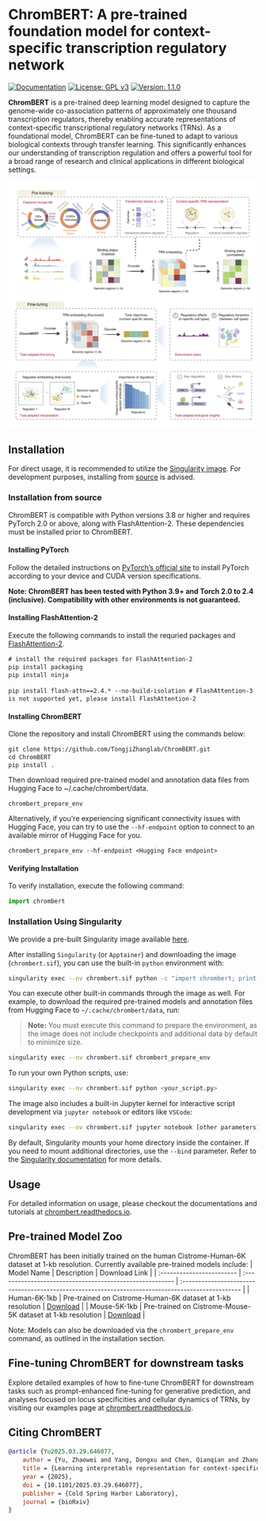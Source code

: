 # ChromBERT: A pre-trained foundation model for context-specific transcription regulatory network 
[![Documentation](https://img.shields.io/badge/docs-available-brightgreen)](https://chrombert.readthedocs.io/en/)
[![License: GPL v3](https://img.shields.io/badge/License-GPLv3-blue.svg)](https://www.gnu.org/licenses/gpl-3.0)
[![Version: 1.1.0](https://img.shields.io/badge/Version-1.1.0-brightgreen.svg)](https://chrombert.readthedocs.io/en/)

**ChromBERT** is a pre-trained deep learning model designed to capture the genome-wide co-association patterns of approximately one thousand transcription regulators, thereby enabling accurate representations of context-specific transcriptional regulatory networks (TRNs). As a foundational model, ChromBERT can be fine-tuned to adapt to various biological contexts through transfer learning. This significantly enhances our understanding of transcription regulation and offers a powerful tool for a broad range of research and clinical applications in different biological settings.

![ChromBERT Framework](docs/_static/ChromBERT_framework.png "Framework")

## Installation
For direct usage, it is recommended to utilize the [Singularity image](#installation-using-singularity). For development purposes, installing from [source](#installation-from-source) is advised.

### Installation from source

ChromBERT is compatible with Python versions 3.8 or higher and requires PyTorch 2.0 or above, along with FlashAttention-2. These dependencies must be installed prior to ChromBERT.


#### Installing PyTorch 
Follow the detailed instructions on [PyTorch’s official site](https://pytorch.org/get-started/locally/) to install PyTorch according to your device and CUDA version specifications.

**Note: ChromBERT has been tested with Python 3.9+ and Torch 2.0 to 2.4 (inclusive). Compatibility with other environments is not guaranteed.**  

#### Installing FlashAttention-2
Execute the following commands to install the requried packages and [FlashAttention-2](https://github.com/Dao-AILab/flash-attention).
```shell
# install the required packages for FlashAttention-2
pip install packaging
pip install ninja

pip install flash-attn==2.4.* --no-build-isolation # FlashAttention-3 is not supported yet, please install FlashAttention-2
```

#### Installing ChromBERT
Clone the repository and install ChromBERT using the commands below:
```shell
git clone https://github.com/TongjiZhanglab/ChromBERT.git
cd ChromBERT
pip install .
```

Then download required pre-trained model and annotation data files from Hugging Face to ~/.cache/chrombert/data.
```shell
chrombert_prepare_env
```

Alternatively, if you're experiencing significant connectivity issues with Hugging Face, you can try to use the `--hf-endpoint` option to connect to an available mirror of Hugging Face for you.
```shell
chrombert_prepare_env --hf-endpoint <Hugging Face endpoint>
```

#### Verifying Installation

To verify installation, execute the following command:
```python
import chrombert
```

### Installation Using Singularity

We provide a pre-built Singularity image available [here](https://drive.google.com/file/d/1ePmDK6DANSq-zkRgVBTxSBnKBZk-cEzM/view?usp=sharing).

After installing `Singularity` (or `Apptainer`) and downloading the image (`chrombert.sif`), you can use the built-in `python` environment with:

```bash
singularity exec --nv chrombert.sif python -c "import chrombert; print('hello chrombert!')"
```

You can execute other built-in commands through the image as well. For example, to download the required pre-trained models and annotation files from Hugging Face to `~/.cache/chrombert/data`, run:

> **Note:** You must execute this command to prepare the environment, as the image does not include checkpoints and additional data by default to minimize size.

```bash
singularity exec --nv chrombert.sif chrombert_prepare_env
```

To run your own Python scripts, use:

```bash
singularity exec --nv chrombert.sif python <your_script.py>
```

The image also includes a built-in Jupyter kernel for interactive script development via `jupyter notebook` or editors like `VSCode`:

```bash
singularity exec --nv chrombert.sif jupyter notebook [other parameters]
```

By default, Singularity mounts your home directory inside the container. If you need to mount additional directories, use the `--bind` parameter. Refer to the [Singularity documentation](https://docs.sylabs.io/guides/3.0/user-guide/bind_paths_and_mounts.html) for more details.


## Usage

For detailed information on usage, please checkout the documentations and tutorials at [chrombert.readthedocs.io](https://chrombert.readthedocs.io/en/latest/).


## Pre-trained Model Zoo

ChromBERT has been initially trained on the human Cistrome-Human-6K dataset at 1-kb resolution. Currently available pre-trained models include:
| Model Name                | Description                                              | Download Link                                                                                     |
| :------------------------ | :------------------------------------------------------- | :------------------------------------------------------------------------------------------------ |
| Human-6K-1kb | Pre-trained on Cistrome-Human-6K dataset at 1-kb resolution | [Download](https://huggingface.co/datasets/TongjiZhanglab/chrombert) |
| Mouse-5K-1kb | Pre-trained on Cistrome-Mouse-5K dataset at 1-kb resolution | [Download](https://huggingface.co/datasets/TongjiZhanglab/chrombert) |

Note: Models can also be downloaded via the `chrombert_prepare_env` command, as outlined in the installation section.

## Fine-tuning ChromBERT for downstream tasks

Explore detailed examples of how to fine-tune ChromBERT for downstream tasks such as prompt-enhanced fine-tuning for generative prediction, and analyses focused on locus specificities and cellular dynamics of TRNs, by visiting our examples page at [chrombert.readthedocs.io](https://chrombert.readthedocs.io/en/latest/).

## Citing ChromBERT

```bibtex
@article {Yu2025.03.29.646077,
	author = {Yu, Zhaowei and Yang, Dongxu and Chen, Qianqian and Zhang, Yuxuan and Li, Zhanhao and Wang, Yucheng and Wang, Chenfei and Zhang, Yong},
	title = {Learning interpretable representation for context-specific transcription regulatory networks using a foundation model},
	year = {2025},
	doi = {10.1101/2025.03.29.646077},
	publisher = {Cold Spring Harbor Laboratory},
	journal = {bioRxiv}
}
```